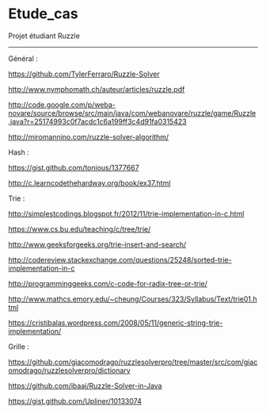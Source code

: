 # Etude_cas
Projet étudiant Ruzzle

-----

Général :

https://github.com/TylerFerraro/Ruzzle-Solver

http://www.nymphomath.ch/auteur/articles/ruzzle.pdf

http://code.google.com/p/weba-novare/source/browse/src/main/java/com/webanovare/ruzzle/game/Ruzzle.java?r=25174993c0f7acdc1c6a199ff3c4d91fa0315423

http://miromannino.com/ruzzle-solver-algorithm/

Hash :

https://gist.github.com/tonious/1377667

http://c.learncodethehardway.org/book/ex37.html

Trie :

http://simplestcodings.blogspot.fr/2012/11/trie-implementation-in-c.html

https://www.cs.bu.edu/teaching/c/tree/trie/

http://www.geeksforgeeks.org/trie-insert-and-search/

http://codereview.stackexchange.com/questions/25248/sorted-trie-implementation-in-c

http://programminggeeks.com/c-code-for-radix-tree-or-trie/

http://www.mathcs.emory.edu/~cheung/Courses/323/Syllabus/Text/trie01.html

https://cristibalas.wordpress.com/2008/05/11/generic-string-trie-implementation/

Grille :

https://github.com/giacomodrago/ruzzlesolverpro/tree/master/src/com/giacomodrago/ruzzlesolverpro/dictionary

https://github.com/ibaaj/Ruzzle-Solver-in-Java

https://gist.github.com/Upliner/10133074
